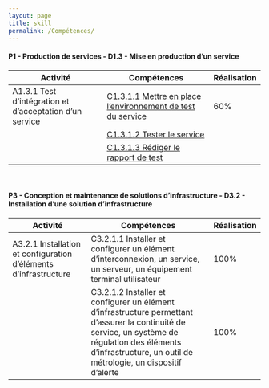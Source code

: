 ```yaml
---
layout: page
title: skill
permalink: /Compétences/
---
```


#### __P1 - Production de services - D1.3 - Mise en production d’un service__


| Activité | Compétences | Réalisation |
|----------|-------------|-------------|
| A1.3.1 Test d’intégration et d’acceptation d’un service | [C1.3.1.1 Mettre en place l’environnement de test du service]()| 60% |
|                                | [C1.3.1.2 Tester le service]() | |
|| [C1.3.1.3 Rédiger le rapport de test]() |

&nbsp;

#### __P3 - Conception et maintenance de solutions d’infrastructure - D3.2 - Installation d’une solution d’infrastructure__

| Activité | Compétences | Réalisation |
|----------|-------------|-------------|
| A3.2.1 Installation et configuration d’éléments d’infrastructure| C3.2.1.1 Installer et configurer un élément d’interconnexion, un service, un serveur, un équipement terminal utilisateur | 100% |
|                                | C3.2.1.2 Installer et configurer un élément d’infrastructure permettant d’assurer la continuité de service, un système de régulation des éléments d’infrastructure, un outil de métrologie, un dispositif d’alerte | 100% |

